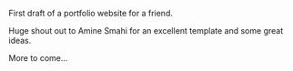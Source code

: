 First draft of a portfolio website for a friend.

Huge shout out to Amine Smahi for an excellent template and some great ideas.

More to come...
